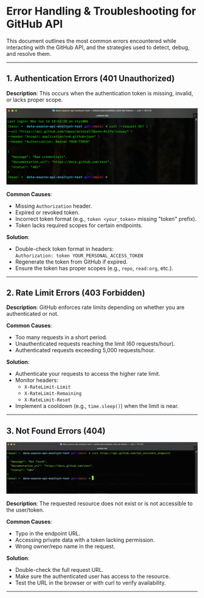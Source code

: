 # Error Handling & Troubleshooting for GitHub API

This document outlines the most common errors encountered while interacting with the GitHub API, and the strategies used to detect, debug, and resolve them.

---

## 1. Authentication Errors (401 Unauthorized)

**Description**: This occurs when the authentication token is missing, invalid, or lacks proper scope.

![401_Error](../assets/401_error.png)

**Common Causes**:
- Missing `Authorization` header.
- Expired or revoked token.
- Incorrect token format (e.g., `token <your_token>` missing "token" prefix).
- Token lacks required scopes for certain endpoints.

**Solution**:
- Double-check token format in headers:  
  `Authorization: token YOUR_PERSONAL_ACCESS_TOKEN`
- Regenerate the token from GitHub if expired.
- Ensure the token has proper scopes (e.g., `repo`, `read:org`, etc.).

---

## 2. Rate Limit Errors (403 Forbidden)

**Description**: GitHub enforces rate limits depending on whether you are authenticated or not.

**Common Causes**:
- Too many requests in a short period.
- Unauthenticated requests reaching the limit (60 requests/hour).
- Authenticated requests exceeding 5,000 requests/hour.

**Solution**:
- Authenticate your requests to access the higher rate limit.
- Monitor headers:
  - `X-RateLimit-Limit`
  - `X-RateLimit-Remaining`
  - `X-RateLimit-Reset`
- Implement a cooldown (e.g., `time.sleep()`) when the limit is near.

---

## 3. Not Found Errors (404)

![404_Error](../assets/404_error.png)

**Description**: The requested resource does not exist or is not accessible to the user/token.

**Common Causes**:
- Typo in the endpoint URL.
- Accessing private data with a token lacking permission.
- Wrong owner/repo name in the request.

**Solution**:
- Double-check the full request URL.
- Make sure the authenticated user has access to the resource.
- Test the URL in the browser or with curl to verify availability.

---